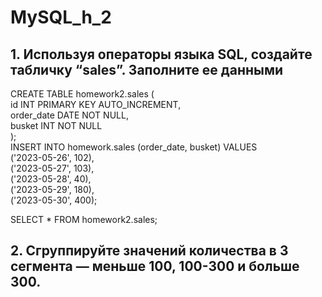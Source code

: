 # MySQL_h_2
## 1. Используя операторы языка SQL, создайте табличку “sales”. Заполните ее данными ##   
CREATE TABLE homework2.sales (    
id INT PRIMARY KEY AUTO_INCREMENT,    
order_date DATE NOT NULL,    
busket INT NOT NULL    
);    
INSERT INTO homework.sales (order_date, busket) VALUES    
('2023-05-26', 102),   
('2023-05-27', 103),    
('2023-05-28', 40),    
('2023-05-29', 180),    
('2023-05-30', 400);    

SELECT * FROM homework2.sales;    
## 2. Сгруппируйте значений количества в 3 сегмента — меньше 100, 100-300 и больше 300. ##     
